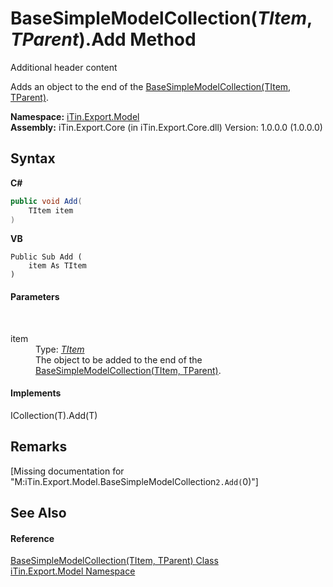 # BaseSimpleModelCollection(*TItem*, *TParent*).Add Method 
Additional header content 

Adds an object to the end of the <a href="T_iTin_Export_Model_BaseSimpleModelCollection_2">BaseSimpleModelCollection(TItem, TParent)</a>.

**Namespace:**&nbsp;<a href="N_iTin_Export_Model">iTin.Export.Model</a><br />**Assembly:**&nbsp;iTin.Export.Core (in iTin.Export.Core.dll) Version: 1.0.0.0 (1.0.0.0)

## Syntax

**C#**<br />
``` C#
public void Add(
	TItem item
)
```

**VB**<br />
``` VB
Public Sub Add ( 
	item As TItem
)
```


#### Parameters
&nbsp;<dl><dt>item</dt><dd>Type: <a href="T_iTin_Export_Model_BaseSimpleModelCollection_2">*TItem*</a><br />The object to be added to the end of the <a href="T_iTin_Export_Model_BaseSimpleModelCollection_2">BaseSimpleModelCollection(TItem, TParent)</a>.</dd></dl>

#### Implements
ICollection(T).Add(T)<br />

## Remarks
\[Missing <remarks> documentation for "M:iTin.Export.Model.BaseSimpleModelCollection`2.Add(`0)"\]

## See Also


#### Reference
<a href="T_iTin_Export_Model_BaseSimpleModelCollection_2">BaseSimpleModelCollection(TItem, TParent) Class</a><br /><a href="N_iTin_Export_Model">iTin.Export.Model Namespace</a><br />